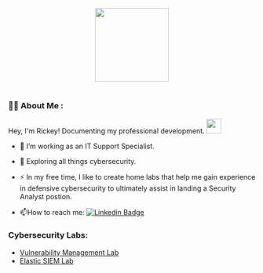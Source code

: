 <div id="header" align="center">
  <img src="https://media.giphy.com/media/5Y1miInt9GuFr7OkY4/giphy.gif" width="150"/>
</div>
<h1>
  
### :man_technologist: About Me :
Hey, I'm Rickey! Documenting my professional development. <img src="https://media.giphy.com/media/WUlplcMpOCEmTGBtBW/giphy.gif" width="30"> 
- :telescope: I’m working as an IT Support Specialist.
- :seedling: Exploring all things cybersecurity.

- :zap: In my free time, I like to create home labs that help me gain experience in defensive cybersecurity to ultimately assist in landing a Security Analyst postion.

- :mailbox:How to reach me: [![Linkedin Badge](https://img.shields.io/badge/-kakbar-blue?style=flat&logo=Linkedin&logoColor=white)](https://www.linkedin.com/in/rickeystarks)

### Cybersecurity Labs:
- [Vulnerability Management Lab](https://github.com/StarksRepo/Vulnerability-Management-Lab.git)
- [Elastic SIEM Lab](https://github.com/StarksRepo/Elastic-SIEM-Lab.git)
